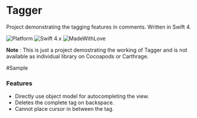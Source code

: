 # Tagger
Project demonstrating the tagging features in comments. Written in Swift 4.

![Platform](https://img.shields.io/badge/Platforms-iOS-red.svg)
![Swift 4.x](https://img.shields.io/badge/Swift-4.x-blue.svg)
![MadeWithLove](https://img.shields.io/badge/Made%20with%20%E2%9D%A4-India-green.svg)

**Note** : This is just a project demostrating the working of Tagger and is not available as individual library on Cocoapods or Carthrage.

#Sample


### Features
- Directly use object model for autocompleting the view.
- Deletes the complete tag on backspace. 
- Cannot place cursor in between the tag.
